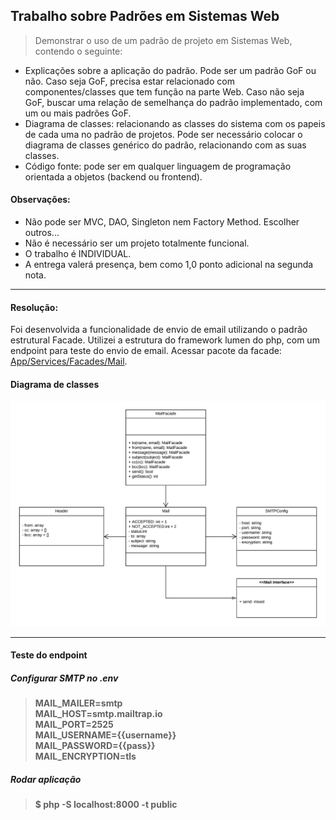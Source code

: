 ## Trabalho sobre Padrões em Sistemas Web

> Demonstrar o uso de um padrão de projeto em Sistemas Web, contendo o seguinte:
- Explicações sobre a aplicação do padrão. Pode ser um padrão GoF ou não. Caso seja GoF, precisa estar relacionado com componentes/classes que tem função na parte Web. Caso não seja GoF, buscar uma relação de semelhança do padrão implementado, com um ou mais padrões GoF.
- Diagrama de classes: relacionando as classes do sistema com os papeis de cada uma no padrão de projetos. Pode ser necessário colocar o diagrama de classes genérico do padrão, relacionando com as suas classes.
- Código fonte: pode ser em qualquer linguagem de programação orientada a objetos (backend ou frontend).

#### Observações:
- Não pode ser MVC, DAO, Singleton nem Factory Method. Escolher outros...
- Não é necessário ser um projeto totalmente funcional.
- O trabalho é INDIVIDUAL.
- A entrega valerá presença, bem como 1,0 ponto adicional na segunda nota. 
___
#### Resolução:
Foi desenvolvida a funcionalidade de envio de email utilizando o padrão estrutural Facade.
Utilizei a estrutura do framework lumen do php, com um endpoint para teste do envio de email.
Acessar pacote da facade: [App/Services/Facades/Mail](https://github.com/williamtrindade/college-project-php-facade/tree/master/app/Services/Facades/Mail).

#### Diagrama de classes
<img height="50%" src="https://raw.githubusercontent.com/williamtrindade/college-project-php-facade/master/classDiagram.png">

___
#### Teste do endpoint
##### Configurar SMTP no .env
> **MAIL_MAILER=smtp  
  MAIL_HOST=smtp.mailtrap.io  
  MAIL_PORT=2525  
  MAIL_USERNAME={{username}}  
  MAIL_PASSWORD={{pass}}  
  MAIL_ENCRYPTION=tls**

##### Rodar aplicação
> **$ php -S localhost:8000 -t public**

##### 

